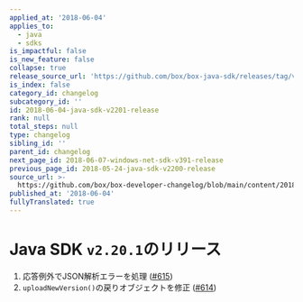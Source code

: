 ```yaml
---
applied_at: '2018-06-04'
applies_to:
  - java
  - sdks
is_impactful: false
is_new_feature: false
collapse: true
release_source_url: 'https://github.com/box/box-java-sdk/releases/tag/v2.20.1'
is_index: false
category_id: changelog
subcategory_id: ''
id: 2018-06-04-java-sdk-v2201-release
rank: null
total_steps: null
type: changelog
sibling_id: ''
parent_id: changelog
next_page_id: 2018-06-07-windows-net-sdk-v391-release
previous_page_id: 2018-05-24-java-sdk-v2200-release
source_url: >-
  https://github.com/box/box-developer-changelog/blob/main/content/2018/06-04-java-sdk-v2201-release.md
published_at: '2018-06-04'
fullyTranslated: true
---
```

# Java SDK `v2.20.1`のリリース

1. 応答例外でJSON解析エラーを処理 ([#615](https://github.com/box/box-java-sdk/pull/615))
2. `uploadNewVersion()`の戻りオブジェクトを修正 ([#614](https://github.com/box/box-java-sdk/pull/614))
